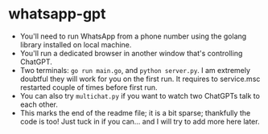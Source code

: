 # whatsapp-gpt
* You'll need to run WhatsApp from a phone number using the golang library installed on local machine.
* You'll run a dedicated browser in another window that's controlling ChatGPT.
* Two terminals: `go run main.go`, and `python server.py`. I am extremely doubtful they will work for you on the first run. It requires to service.msc restarted couple of times before first run.
* You can also try `multichat.py` if you want to watch two ChatGPTs talk to each other.
* This marks the end of the readme file; it is a bit sparse; thankfully the code is too! Just tuck in if you can... and I will try to add more here later.
